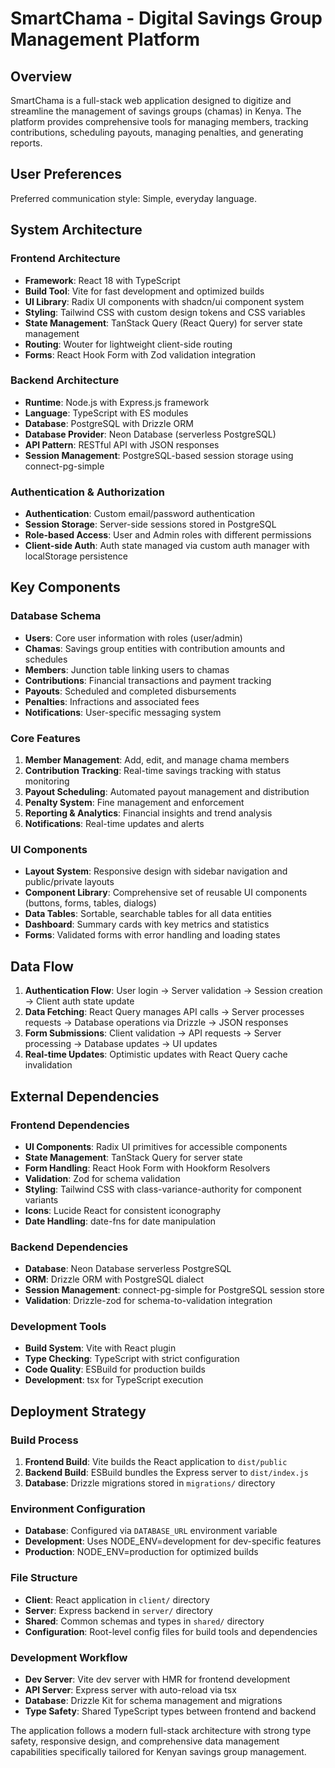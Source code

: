 # SmartChama - Digital Savings Group Management Platform

## Overview

SmartChama is a full-stack web application designed to digitize and streamline the management of savings groups (chamas) in Kenya. The platform provides comprehensive tools for managing members, tracking contributions, scheduling payouts, managing penalties, and generating reports.

## User Preferences

Preferred communication style: Simple, everyday language.

## System Architecture

### Frontend Architecture
- **Framework**: React 18 with TypeScript
- **Build Tool**: Vite for fast development and optimized builds
- **UI Library**: Radix UI components with shadcn/ui component system
- **Styling**: Tailwind CSS with custom design tokens and CSS variables
- **State Management**: TanStack Query (React Query) for server state management
- **Routing**: Wouter for lightweight client-side routing
- **Forms**: React Hook Form with Zod validation integration

### Backend Architecture
- **Runtime**: Node.js with Express.js framework
- **Language**: TypeScript with ES modules
- **Database**: PostgreSQL with Drizzle ORM
- **Database Provider**: Neon Database (serverless PostgreSQL)
- **API Pattern**: RESTful API with JSON responses
- **Session Management**: PostgreSQL-based session storage using connect-pg-simple

### Authentication & Authorization
- **Authentication**: Custom email/password authentication
- **Session Storage**: Server-side sessions stored in PostgreSQL
- **Role-based Access**: User and Admin roles with different permissions
- **Client-side Auth**: Auth state managed via custom auth manager with localStorage persistence

## Key Components

### Database Schema
- **Users**: Core user information with roles (user/admin)
- **Chamas**: Savings group entities with contribution amounts and schedules
- **Members**: Junction table linking users to chamas
- **Contributions**: Financial transactions and payment tracking
- **Payouts**: Scheduled and completed disbursements
- **Penalties**: Infractions and associated fees
- **Notifications**: User-specific messaging system

### Core Features
1. **Member Management**: Add, edit, and manage chama members
2. **Contribution Tracking**: Real-time savings tracking with status monitoring
3. **Payout Scheduling**: Automated payout management and distribution
4. **Penalty System**: Fine management and enforcement
5. **Reporting & Analytics**: Financial insights and trend analysis
6. **Notifications**: Real-time updates and alerts

### UI Components
- **Layout System**: Responsive design with sidebar navigation and public/private layouts
- **Component Library**: Comprehensive set of reusable UI components (buttons, forms, tables, dialogs)
- **Data Tables**: Sortable, searchable tables for all data entities
- **Dashboard**: Summary cards with key metrics and statistics
- **Forms**: Validated forms with error handling and loading states

## Data Flow

1. **Authentication Flow**: User login → Server validation → Session creation → Client auth state update
2. **Data Fetching**: React Query manages API calls → Server processes requests → Database operations via Drizzle → JSON responses
3. **Form Submissions**: Client validation → API requests → Server processing → Database updates → UI updates
4. **Real-time Updates**: Optimistic updates with React Query cache invalidation

## External Dependencies

### Frontend Dependencies
- **UI Components**: Radix UI primitives for accessible components
- **State Management**: TanStack Query for server state
- **Form Handling**: React Hook Form with Hookform Resolvers
- **Validation**: Zod for schema validation
- **Styling**: Tailwind CSS with class-variance-authority for component variants
- **Icons**: Lucide React for consistent iconography
- **Date Handling**: date-fns for date manipulation

### Backend Dependencies
- **Database**: Neon Database serverless PostgreSQL
- **ORM**: Drizzle ORM with PostgreSQL dialect
- **Session Management**: connect-pg-simple for PostgreSQL session store
- **Validation**: Drizzle-zod for schema-to-validation integration

### Development Tools
- **Build System**: Vite with React plugin
- **Type Checking**: TypeScript with strict configuration
- **Code Quality**: ESBuild for production builds
- **Development**: tsx for TypeScript execution

## Deployment Strategy

### Build Process
1. **Frontend Build**: Vite builds the React application to `dist/public`
2. **Backend Build**: ESBuild bundles the Express server to `dist/index.js`
3. **Database**: Drizzle migrations stored in `migrations/` directory

### Environment Configuration
- **Database**: Configured via `DATABASE_URL` environment variable
- **Development**: Uses NODE_ENV=development for dev-specific features
- **Production**: NODE_ENV=production for optimized builds

### File Structure
- **Client**: React application in `client/` directory
- **Server**: Express backend in `server/` directory  
- **Shared**: Common schemas and types in `shared/` directory
- **Configuration**: Root-level config files for build tools and dependencies

### Development Workflow
- **Dev Server**: Vite dev server with HMR for frontend development
- **API Server**: Express server with auto-reload via tsx
- **Database**: Drizzle Kit for schema management and migrations
- **Type Safety**: Shared TypeScript types between frontend and backend

The application follows a modern full-stack architecture with strong type safety, responsive design, and comprehensive data management capabilities specifically tailored for Kenyan savings group management.